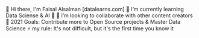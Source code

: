 👋 Hi there, I'm Faisal Alsalman [datalearns.com]
🌱 I’m currently learning Data Sciense & AI 🤣
👯 I’m looking to collaborate with other content creators
🥅 2021 Goals: Contribute more to Open Source projects & Master Data Science
⚡ my rule: It's not difficult, but it's the first time you know it

<!---
dalsal/dalsal is a ✨ special ✨ repository because its `README.md` (this file) appears on your GitHub profile.
You can click the Preview link to take a look at your changes.
--->
